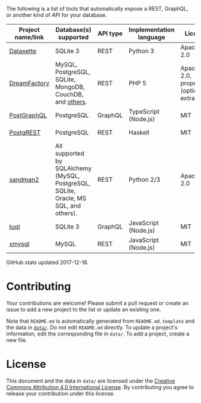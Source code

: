 The following is a list of tools that automatically expose a REST, GraphQL, or another kind of API for your database.

|                          Project name/link                           |                                       Database(s) supported                                       | API type | Implementation language |                  License                  |          GitHub stats           |   Notes    |
|----------------------------------------------------------------------|---------------------------------------------------------------------------------------------------|----------|-------------------------|-------------------------------------------|---------------------------------|------------|
| [Datasette](https://github.com/simonw/datasette)                     | SQLite 3                                                                                          | REST     | Python 3                | Apache 2.0                                | 1092&nbsp;★, 253&nbsp;commits   | Read-only. |
| [DreamFactory](https://github.com/dreamfactorysoftware/dreamfactory) | MySQL, PostgreSQL, SQLite, MongoDB, CouchDB, and [others](https://www.dreamfactory.com/products). | REST     | PHP 5                   | Apache 2.0, proprietary (optional extras) | 723&nbsp;★, 760&nbsp;commits    |            |
| [PostGraphQL](https://github.com/postgraphql/postgraphql)            | PostgreSQL                                                                                        | GraphQL  | TypeScript (Node.js)    | MIT                                       | 4484&nbsp;★, 664&nbsp;commits   |            |
| [PostgREST](https://github.com/begriffs/postgrest)                   | PostgreSQL                                                                                        | REST     | Haskell                 | MIT                                       | 10051&nbsp;★, 1351&nbsp;commits |            |
| [sandman2](https://github.com/jeffknupp/sandman2)                    | All supported by SQLAlchemy (MySQL, PostgreSQL, SQLite, Oracle, MS SQL, and others).              | REST     | Python 2/3              | Apache 2.0                                | 641&nbsp;★, 129&nbsp;commits    |            |
| [tuql](https://github.com/bradleyboy/tuql)                           | SQLite 3                                                                                          | GraphQL  | JavaScript (Node.js)    | MIT                                       | 174&nbsp;★, 34&nbsp;commits     | Read-only. |
| [xmysql](https://github.com/o1lab/xmysql)                            | MySQL                                                                                             | REST     | JavaScript (Node.js)    | MIT                                       | 1672&nbsp;★, 205&nbsp;commits   |            |


GitHub stats updated 2017-12-18.

# Contributing

Your contributions are welcome! Please submit a pull request or create an issue to add a new project to the list or update an existing one.

Note that `README.md` is automatically generated from `README.md.template` and the data in [`data/`](./data/). Do not edit `README.md` directly. To update a project's information, edit the corresponding file in `data/`. To add a project, create a new file.

# License

This document and the data in `data/` are licensed under the [Creative Commons Attribution 4.0 International License](http://creativecommons.org/licenses/by/4.0/). By contributing you agree to release your contribution under this license.
